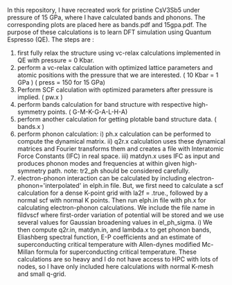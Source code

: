 In this repository, I have recreated work for pristine CsV3Sb5 under pressure of 15 GPa, where I have calculated bands and phonons. The corresponding plots are placed here as bands.pdf and 15gpa.pdf. The purpose of these calculations is to learn DFT simulation using Quantum Espresso (QE). The steps are :
1) first fully relax the structure using vc-relax calculations implemented in QE with pressure = 0 Kbar.
2) perform a vc-relax calculation with optimized lattice parameters and atomic positions with the pressure that we are interested. ( 10 Kbar = 1 GPa ) ( press = 150 for 15 GPa)
3) Perform SCF calculation with optimized parameters after pressure is implied. ( pw.x )
3) perform bands calculation for band structure with respective high-symmetry points. ( G-M-K-G-A-L-H-A)
4) perform another calculation for getting plotable band structure data. ( bands.x )
5) perform phonon calculation:
 i) ph.x calculation can be performed to compute the dynamical matrix.
 ii) q2r.x calculation uses these dynamical matrices and Fourier transforms them and creates a file with Interatomic Force Constants (IFC) in real space.
iii) matdyn.x uses IFC as input and produces phonon modes and frequencies at within given high-symmetry path.
   note: tr2_ph should be considered carefully.
6) electron-phonon interaction can be calculated by including electron-phonon='interpolated' in elph.in file. But, we first need to calculate a scf calculation for a dense K-point grid with la2f = .true., followed by a normal scf with normal K points. Then run elph.in file with ph.x for calculating electron-phonon calculations. We include the file name in fildvscf where first-order variation of potential will be stored and we use several values for Gaussian broadening values in el_ph_sigma.
i) We then compute q2r.in, matdyn.in, and lambda.x to get phonon bands, Eliashberg spectral function,  E-P coefficients and an estimate of superconducting critical temperature with Allen-dynes modified Mc-Millan formula for superconducting critical temperature. These calculations are so heavy and I do not have access to HPC with lots of nodes, so I have only included here calculations with normal K-mesh and small q-grid.
